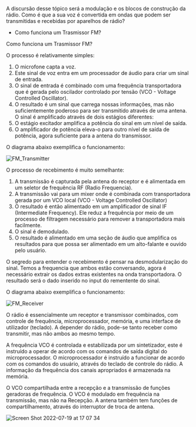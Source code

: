 A discursão desse tópico será a modulação e os blocos de construção da rádio. Como é que a sua voz é convertida em ondas que podem ser transmitidas e recebidas por aparelhos de rádio?

  - Como funciona um Trasmissor FM?
  
Como funciona um Trasmissor FM?

O processo é relativamente simples:

1) O microfone capta a voz.
2) Este sinal de voz entra em um processador de áudio para criar um sinal de entrada.
3) O sinal de entrada é combinado com uma frequência transportadora que é gerada pelo oscilador controlado por tensão (VCO - Voltage Controlled Oscillator).
4) O resultado é um sinal que carrega nossas informações, mas não suficientemente poderoso para ser transmitido através de uma antena. O sinal é amplificado através de dois estágios diferentes:
5) O estágio excitador amplifica a potência do sinal em um nível de saída.
6) O amplificador de potência eleva-o para outro nível de saída de potência, agora suficiente para a antena do transmissor.

O diagrama abaixo exemplifica o funcionamento:

![FM_Transmitter](https://user-images.githubusercontent.com/95552879/179834793-2f350e0b-292e-4d10-abcd-cf8ddee4e565.jpeg)


O processo de recebimento é muito semelhante:

1) A transmissão é capturada pela antena do receptor e é alimentada em um seletor de frequência RF (Radio Frequencia).
2) A transmissão vai para um mixer onde é combinada com transportadora gerada por um VCO local (VCO - Voltage Controlled Oscillator)
3) O resultado é então alimentado em um amplificador de sinal IF (Intermediate Frequency). Ele reduz a frequência por meio de um processo de filtragem necessário para remover a transportadora mais facilmente.
4) O sinal é demodulado.
5) O resultado é alimentado em uma seção de áudio que amplifica os resultados para que possa ser alimentado em um alto-falante e ouvido pelo usuário.

O segredo para entender o recebimento é pensar na desmodularização do sinal. Temos a frequencia que ambos estão conversando, agora é necessário extrair os dados extras existentes na onda transportadora. O resultado será o dado inserido no input do rementente do sinal.

O diagrama abaixo exemplifica o funcionamento:

![FM_Receiver](https://user-images.githubusercontent.com/95552879/179836721-800a048d-5f61-4eb0-98a2-2fb0f2d6bdb5.jpeg)


O rádio é essencialmente um receptor e transmissor combinados, com controle de frequência, microprocessador, memória, e uma interface de utilizador (teclado). A depender do rádio, pode-se tanto receber como transmitir, mas não ambos ao mesmo tempo.

A frequência VCO é controlada e estabilizada por um sintetizador, este é instruído a operar de acordo com os comandos de saída digital do microprocessador. O microprocessador é instruído a funcionar de acordo com os comandos do usuário, através do teclado de controle do rádio. A informação da frequência dos canais apropriados é armazenada na memória.

O VCO compartilhada entre a recepção e a transmissão de funções geradoras de frequência. O VCO é modulado em frequência na transmissão, mas não na Recepção. A antena também tem funções de compartilhamento, através do interruptor de troca de antena.

![Screen Shot 2022-07-19 at 17 07 34](https://user-images.githubusercontent.com/95552879/179838994-7e772b82-fe8d-40f2-9a17-dff0e0c3855d.png)
